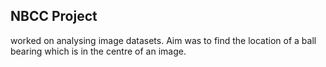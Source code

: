 ## NBCC Project

worked on analysing image datasets. Aim was to find the location of a ball bearing which is in the centre of an image. 
